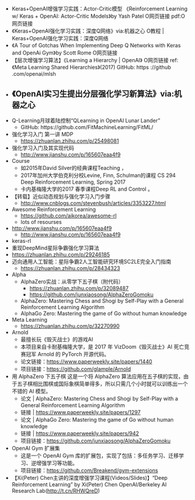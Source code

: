 - Keras+OpenAI增强学习实践：Actor-Critic模型
	《Reinforcement Learning w/ Keras + OpenAI: Actor-Critic Models》by Yash Patel O网页链接 pdf:O网页链接 
- 《Keras+OpenAI强化学习实践：深度Q网络》via:机器之心 O教程 | Keras+OpenAI强化学习实践：深度Q网络
- 《A Tour of Gotchas When Implementing Deep Q Networks with Keras and OpenAi Gym》by Scott Rome O网页链接 
- 【层次增强学习算法】《Learning a Hierarchy | OpenAI》 O网页链接 ref:《Meta Learning Shared Hierarchies》(2017) GitHub: https ://github .com/openai/mlsh
- 《OpenAI实习生提出分层强化学习新算法》via:机器之心 
  - 
- Q-Learning月球着陆控制“QLearning in OpenAI Lunar Lander” 
  - GitHub: https:\//github.com\/FitMachineLearning/FitML/ 
- 强化学习入门 第一讲 MDP
  - https://zhuanlan.zhihu.com/p/25498081
- 强化学习入门及其实现代码
  - http://www.jianshu.com/p/165607eaa4f9
- Course
  - 如2015年David Silver的经典课程Teaching ，
  - 2017年加州大学伯克利分校Levine, Finn, Schulman的课程 CS 294 Deep Reinforcement Learning, Spring 2017 
  - 卡内基梅隆大学的2017 春季课程Deep RL and Control 。
- 【转载】近似动态规划与强化学习入门步骤
  - http://www.cnblogs.com/stevenbush/articles/3353227.html
- Awesome Reinforcement Learning
  - https://github.com/aikorea/awesome-rl
  - lots of resourses
- http://www.jianshu.com/p/165607eaa4f9
  - http://www.jianshu.com/p/165607eaa4f9
- keras-rl
-  重现DeepMind星际争霸强化学习算法
  - https://zhuanlan.zhihu.com/p/29246185
- 迈向通用人工智能：星际争霸2人工智能研究环境SC2LE完全入门指南
  - https://zhuanlan.zhihu.com/p/28434323
- Alpha
  - AlphaZero实战：从零学下五子棋（附代码）
    + https://zhuanlan.zhihu.com/p/32089487
    + https://github.com/junxiaosong/AlphaZeroGomoku
  - AlphaZero: Mastering Chess and Shogi by Self-Play with a General Reinforcement Learning Algorithm
  - AlphaGo Zero: Mastering the game of Go without human knowledge
- Meta Learning
  - https://zhuanlan.zhihu.com/p/32270990
- Arnold
  - 最擅长玩《毁灭战士》的游戏AI
  - 本项目来自卡耐基梅隆大学，是 2017 年 VizDoom《毁灭战士》AI 死亡竞赛冠军 Arnold 的 PyTorch 开源代码。
  - 论文链接：https://www.paperweekly.site/papers/1440
  - 项目链接：https://github.com/glample/Arnold
- 用 AlphaZero 下五子棋
	这是一个将 AlphaZero 算法应用在五子棋的实现，由于五子棋相比围棋或国际象棋简单得多，所以只需几个小时就可以训练出一个不错的 AI 模型。
  - 论文 | AlphaZero: Mastering Chess and Shogi by Self-Play with a General Reinforcement Learning Algorithm
  - 链接 | https://www.paperweekly.site/papers/1297
  - 论文 | AlphaGo Zero: Mastering the game of Go without human knowledge
  - 链接 | https://www.paperweekly.site/papers/942
  - 项目链接：https://github.com/junxiaosong/AlphaZeroGomoku
- OpenAI Gym 扩展集
  - 这是一个 OpenAI Gym 库的扩展包，实现了包括：多任务学习、迁移学习、逆增强学习等功能。
  - 项目链接：https://github.com/Breakend/gym-extensions
- 【Xi(Peter) Chen主讲的深度增强学习课程(Videos/Slides)】“Deep Reinforcement Learning” by Xi(Peter) Chen OpenAI/Berkeley AI Research Lab(http://t.cn/RHWQreD)
